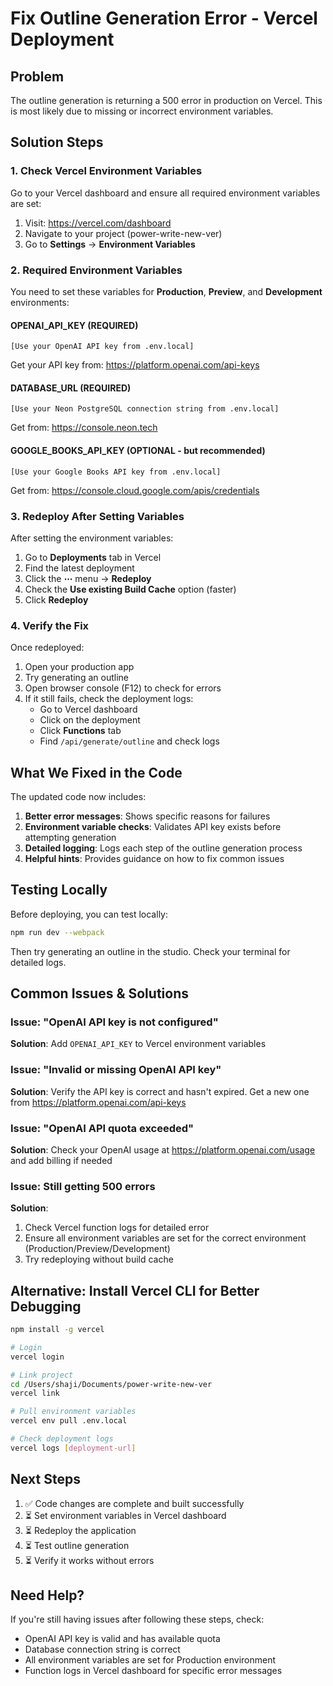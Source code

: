 # Fix Outline Generation Error - Vercel Deployment

## Problem
The outline generation is returning a 500 error in production on Vercel. This is most likely due to missing or incorrect environment variables.

## Solution Steps

### 1. Check Vercel Environment Variables
Go to your Vercel dashboard and ensure all required environment variables are set:

1. Visit: https://vercel.com/dashboard
2. Navigate to your project (power-write-new-ver)
3. Go to **Settings** → **Environment Variables**

### 2. Required Environment Variables

You need to set these variables for **Production**, **Preview**, and **Development** environments:

#### **OPENAI_API_KEY** (REQUIRED)
```
[Use your OpenAI API key from .env.local]
```
Get your API key from: https://platform.openai.com/api-keys

#### **DATABASE_URL** (REQUIRED)
```
[Use your Neon PostgreSQL connection string from .env.local]
```
Get from: https://console.neon.tech

#### **GOOGLE_BOOKS_API_KEY** (OPTIONAL - but recommended)
```
[Use your Google Books API key from .env.local]
```
Get from: https://console.cloud.google.com/apis/credentials

### 3. Redeploy After Setting Variables

After setting the environment variables:

1. Go to **Deployments** tab in Vercel
2. Find the latest deployment
3. Click the **⋯** menu → **Redeploy**
4. Check the **Use existing Build Cache** option (faster)
5. Click **Redeploy**

### 4. Verify the Fix

Once redeployed:

1. Open your production app
2. Try generating an outline
3. Open browser console (F12) to check for errors
4. If it still fails, check the deployment logs:
   - Go to Vercel dashboard
   - Click on the deployment
   - Click **Functions** tab
   - Find `/api/generate/outline` and check logs

## What We Fixed in the Code

The updated code now includes:

1. **Better error messages**: Shows specific reasons for failures
2. **Environment variable checks**: Validates API key exists before attempting generation
3. **Detailed logging**: Logs each step of the outline generation process
4. **Helpful hints**: Provides guidance on how to fix common issues

## Testing Locally

Before deploying, you can test locally:

```bash
npm run dev --webpack
```

Then try generating an outline in the studio. Check your terminal for detailed logs.

## Common Issues & Solutions

### Issue: "OpenAI API key is not configured"
**Solution**: Add `OPENAI_API_KEY` to Vercel environment variables

### Issue: "Invalid or missing OpenAI API key"
**Solution**: Verify the API key is correct and hasn't expired. Get a new one from https://platform.openai.com/api-keys

### Issue: "OpenAI API quota exceeded"
**Solution**: Check your OpenAI usage at https://platform.openai.com/usage and add billing if needed

### Issue: Still getting 500 errors
**Solution**: 
1. Check Vercel function logs for detailed error
2. Ensure all environment variables are set for the correct environment (Production/Preview/Development)
3. Try redeploying without build cache

## Alternative: Install Vercel CLI for Better Debugging

```bash
npm install -g vercel

# Login
vercel login

# Link project
cd /Users/shaji/Documents/power-write-new-ver
vercel link

# Pull environment variables
vercel env pull .env.local

# Check deployment logs
vercel logs [deployment-url]
```

## Next Steps

1. ✅ Code changes are complete and built successfully
2. ⏳ Set environment variables in Vercel dashboard
3. ⏳ Redeploy the application
4. ⏳ Test outline generation
5. ⏳ Verify it works without errors

## Need Help?

If you're still having issues after following these steps, check:
- OpenAI API key is valid and has available quota
- Database connection string is correct
- All environment variables are set for Production environment
- Function logs in Vercel dashboard for specific error messages
